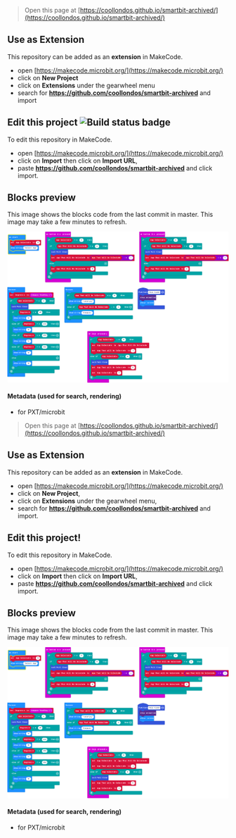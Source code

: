
> Open this page at [https://coollondos.github.io/smartbit-archived/](https://coollondos.github.io/smartbit-archived/)

## Use as Extension

This repository can be added as an **extension** in MakeCode.

* open [https://makecode.microbit.org/](https://makecode.microbit.org/)
* click on **New Project**
* click on **Extensions** under the gearwheel menu
* search for **https://github.com/coollondos/smartbit-archived** and import

## Edit this project ![Build status badge](https://github.com/coollondos/smartbit-archived/workflows/MakeCode/badge.svg)

To edit this repository in MakeCode.

* open [https://makecode.microbit.org/](https://makecode.microbit.org/)
* click on **Import** then click on **Import URL**,
* paste **https://github.com/coollondos/smartbit-archived** and click import.

## Blocks preview

This image shows the blocks code from the last commit in master.
This image may take a few minutes to refresh.

![A rendered view of the blocks](https://github.com/coollondos/smartbit-archived/raw/master/.github/makecode/blocks.png)

#### Metadata (used for search, rendering)

* for PXT/microbit
<script src="https://makecode.com/gh-pages-embed.js"></script><script>makeCodeRender("{{ site.makecode.home_url }}", "{{ site.github.owner_name }}/{{ site.github.repository_name }}");</script>



> Open this page at [https://coollondos.github.io/smartbit-archived/](https://coollondos.github.io/smartbit-archived/)

## Use as Extension

This repository can be added as an **extension** in MakeCode.

* open [https://makecode.microbit.org/](https://makecode.microbit.org/)
* click on **New Project**,
* click on **Extensions** under the gearwheel menu,
* search for **https://github.com/coollondos/smartbit-archived** and import.

## Edit this project!

To edit this repository in MakeCode.

* open [https://makecode.microbit.org/](https://makecode.microbit.org/)
* click on **Import** then click on **Import URL**,
* paste **https://github.com/coollondos/smartbit-archived** and click import.

## Blocks preview

This image shows the blocks code from the last commit in master.
This image may take a few minutes to refresh.

![A rendered view of the blocks](https://github.com/coollondos/smartbit-archived/raw/master/.github/makecode/blocks.png)

#### Metadata (used for search, rendering)

* for PXT/microbit
<script src="https://makecode.com/gh-pages-embed.js"></script><script>makeCodeRender("{{ site.makecode.home_url }}", "{{ site.github.owner_name }}/{{ site.github.repository_name }}");</script>
